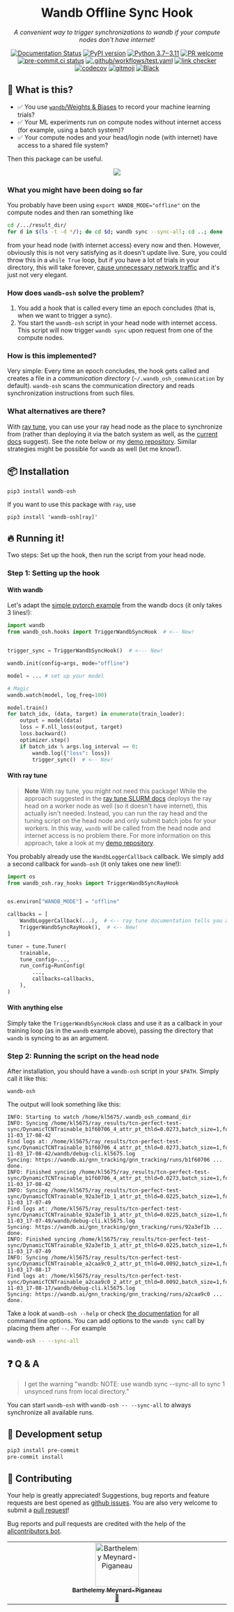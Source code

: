 <div align="center">
<h1>Wandb Offline Sync Hook</h1>
<em>A convenient way to trigger synchronizations to wandb if your compute nodes don't have internet!</em>
<p></p>

[![Documentation Status](https://readthedocs.org/projects/wandb-offline-sync-hook/badge/?version=latest)](https://wandb-offline-sync-hook.readthedocs.io/en/latest/?badge=latest)
[![PyPI version](https://badge.fury.io/py/wandb-osh.svg)](https://pypi.org/project/wandb-osh)
[![Python 3.7‒3.11](https://img.shields.io/badge/python-3.7%E2%80%923.11-blue)](https://www.python.org)
[![PR welcome](https://img.shields.io/badge/PR-Welcome-%23FF8300.svg)](https://git-scm.com/book/en/v2/GitHub-Contributing-to-a-Project)
[![pre-commit.ci status](https://results.pre-commit.ci/badge/github/klieret/wandb-offline-sync-hook/main.svg)](https://results.pre-commit.ci/latest/github/klieret/wandb-offline-sync-hook/main)
[![.github/workflows/test.yaml](https://github.com/klieret/wandb-offline-sync-hook/actions/workflows/test.yaml/badge.svg)](https://github.com/klieret/wandb-offline-sync-hook/actions/workflows/test.yaml)
[![link checker](https://github.com/klieret/wandb-offline-sync-hook/actions/workflows/check-links.yaml/badge.svg)](https://github.com/klieret/wandb-offline-sync-hook/actions)
[![codecov](https://codecov.io/github/klieret/wandb-offline-sync-hook/branch/main/graph/badge.svg?token=6MQZ4LODE5)](https://codecov.io/github/klieret/wandb-offline-sync-hook)
[![gitmoji](https://img.shields.io/badge/gitmoji-%20😜%20😍-FFDD67.svg)](https://gitmoji.dev)
[![Black](https://img.shields.io/badge/code%20style-black-000000.svg)](https://github.com/python/black)

</div>

## 🤔 What is this?

- ✅ You use [`wandb`/Weights & Biases](https://wandb.ai/) to record your machine learning trials?
- ✅ Your ML experiments run on compute nodes without internet access (for example, using a batch system)?
- ✅ Your compute nodes and your head/login node (with internet) have access to a shared file system?

Then this package can be useful.

<div align="center">

![](https://user-images.githubusercontent.com/13602468/200086359-507b8653-e999-4cb3-ac93-ba1d175d2016.png)

</div>

### What you might have been doing so far

You probably have been using `export WANDB_MODE="offline"` on the compute nodes and then ran something like

```bash
cd /.../result_dir/
for d in $(ls -t -d */); do cd $d; wandb sync --sync-all; cd ..; done
```

from your head node (with internet access) every now and then.
However, obviously this is not very satisfying as it doesn't update live.
Sure, you could throw this in a `while True` loop, but if you have a lot of trials in your directory, this will take forever, [cause unnecessary network traffic](https://github.com/wandb/wandb/issues/2887) and it's just not very elegant.

### How does `wandb-osh` solve the problem?

1. You add a hook that is called every time an epoch concludes (that is, when we want to trigger a sync).
2. You start the `wandb-osh` script in your head node with internet access. This script will now trigger `wandb sync` upon request from one of the compute nodes.

### How is this implemented?

Very simple: Every time an epoch concludes, the hook gets called and creates a file in a _communication directory_ (`~/.wandb_osh_communication` by default). `wandb-osh` scans the communication directory and reads synchronization instructions from such files.

### What alternatives are there?

With [ray tune][ray-tune], you can use your ray head node as the place to synchronize from (rather than deploying it via the batch system as well, as the [current docs][ray-tune-slurm-docs] suggest). See the note below or my [demo repository][ray-tune-slurm-test].
Similar strategies might be possible for `wandb` as well (let me know!).

## 📦 Installation

```
pip3 install wandb-osh
```

If you want to use this package with `ray`, use

```
pip3 install 'wandb-osh[ray]'
```

## 🔥 Running it!

Two steps: Set up the hook, then run the script from your head node.

### Step 1: Setting up the hook

#### With wandb

Let's adapt the [simple pytorch example](https://docs.wandb.ai/guides/integrations/pytorch) from the wandb docs (it only takes 3 lines!):

```python
import wandb
from wandb_osh.hooks import TriggerWandbSyncHook  # <-- New!


trigger_sync = TriggerWandbSyncHook()  # <--- New!

wandb.init(config=args, mode="offline")

model = ... # set up your model

# Magic
wandb.watch(model, log_freq=100)

model.train()
for batch_idx, (data, target) in enumerate(train_loader):
    output = model(data)
    loss = F.nll_loss(output, target)
    loss.backward()
    optimizer.step()
    if batch_idx % args.log_interval == 0:
        wandb.log({"loss": loss})
        trigger_sync()  # <-- New!
```

#### With ray tune

> **Note**
> With ray tune, you might not need this package! While the approach suggested in the
> [ray tune SLURM docs][ray-tune-slurm-docs] deploys the ray head on a worker node as well (so it doesn't
> have internet), this actually isn't needed. Instead, you can run the ray head and the
> tuning script on the head node and only submit batch jobs for your workers.
> In this way, `wandb` will be called from the head node and internet access is no
> problem there.
> For more information on this approach, take a look at my [demo repository][ray-tune-slurm-test].

You probably already use the `WandbLoggerCallback` callback. We simply add a second callback for `wandb-osh` (it only takes one new line!):

```python
import os
from wandb_osh.ray_hooks import TriggerWandbSyncRayHook


os.environ["WANDB_MODE"] = "offline"

callbacks = [
    WandbLoggerCallback(...),  # <-- ray tune documentation tells you about this
    TriggerWandbSyncRayHook(),  # <-- New!
]

tuner = tune.Tuner(
    trainable,
    tune_config=...,
    run_config=RunConfig(
        ...,
        callbacks=callbacks,
    ),
)
```

#### With anything else

Simply take the `TriggerWandbSyncHook` class and use it as a callback in your training
loop (as in the `wandb` example above), passing the directory that `wandb` is syncing
to as an argument.

### Step 2: Running the script on the head node

After installation, you should have a `wandb-osh` script in your `$PATH`. Simply call it like this:

```
wandb-osh
```

The output will look something like this:

```
INFO: Starting to watch /home/kl5675/.wandb_osh_command_dir
INFO: Syncing /home/kl5675/ray_results/tcn-perfect-test-sync/DynamicTCNTrainable_b1f60706_4_attr_pt_thld=0.0273,batch_size=1,focal_alpha=0.2500,focal_gamma=2.0000,gnn_tracking_experiments_has_2022-11-03_17-08-42
Find logs at: /home/kl5675/ray_results/tcn-perfect-test-sync/DynamicTCNTrainable_b1f60706_4_attr_pt_thld=0.0273,batch_size=1,focal_alpha=0.2500,focal_gamma=2.0000,gnn_tracking_experiments_has_2022-11-03_17-08-42/wandb/debug-cli.kl5675.log
Syncing: https://wandb.ai/gnn_tracking/gnn_tracking/runs/b1f60706 ... done.
INFO: Finished syncing /home/kl5675/ray_results/tcn-perfect-test-sync/DynamicTCNTrainable_b1f60706_4_attr_pt_thld=0.0273,batch_size=1,focal_alpha=0.2500,focal_gamma=2.0000,gnn_tracking_experiments_has_2022-11-03_17-08-42
INFO: Syncing /home/kl5675/ray_results/tcn-perfect-test-sync/DynamicTCNTrainable_92a3ef1b_1_attr_pt_thld=0.0225,batch_size=1,focal_alpha=0.2500,focal_gamma=2.0000,gnn_tracking_experiments_has_2022-11-03_17-07-49
Find logs at: /home/kl5675/ray_results/tcn-perfect-test-sync/DynamicTCNTrainable_92a3ef1b_1_attr_pt_thld=0.0225,batch_size=1,focal_alpha=0.2500,focal_gamma=2.0000,gnn_tracking_experiments_has_2022-11-03_17-07-49/wandb/debug-cli.kl5675.log
Syncing: https://wandb.ai/gnn_tracking/gnn_tracking/runs/92a3ef1b ... done.
INFO: Finished syncing /home/kl5675/ray_results/tcn-perfect-test-sync/DynamicTCNTrainable_92a3ef1b_1_attr_pt_thld=0.0225,batch_size=1,focal_alpha=0.2500,focal_gamma=2.0000,gnn_tracking_experiments_has_2022-11-03_17-07-49
INFO: Syncing /home/kl5675/ray_results/tcn-perfect-test-sync/DynamicTCNTrainable_a2caa9c0_2_attr_pt_thld=0.0092,batch_size=1,focal_alpha=0.2500,focal_gamma=2.0000,gnn_tracking_experiments_has_2022-11-03_17-08-17
Find logs at: /home/kl5675/ray_results/tcn-perfect-test-sync/DynamicTCNTrainable_a2caa9c0_2_attr_pt_thld=0.0092,batch_size=1,focal_alpha=0.2500,focal_gamma=2.0000,gnn_tracking_experiments_has_2022-11-03_17-08-17/wandb/debug-cli.kl5675.log
Syncing: https://wandb.ai/gnn_tracking/gnn_tracking/runs/a2caa9c0 ... done.
```

Take a look at `wandb-osh --help` or check [the documentation](https://wandb-offline-sync-hook.readthedocs.io/en/latest/cli.html) for all command line options.
You can add options to the `wandb sync` call by placing them after `--`. For example

```bash
wandb-osh -- --sync-all
```

## ❓ Q & A

> I get the warning "wandb: NOTE: use wandb sync --sync-all to sync 1 unsynced runs from local directory."

You can start `wandb-osh` with `wandb-osh -- --sync-all` to always synchronize
all available runs.

## 🧰 Development setup

```bash
pip3 install pre-commit
pre-commit install
```

## 💖 Contributing

Your help is greatly appreciated! Suggestions, bug reports and feature requests are best opened as [github issues][github-issues]. You are also very welcome to submit a [pull request][pulls]!

Bug reports and pull requests are credited with the help of the [allcontributors bot](https://allcontributors.org/).

<!-- ## ✨ Contributors -->
<!--  -->
<!-- Thanks goes to these wonderful people ([emoji key](https://allcontributors.org/docs/en/emoji-key)): -->
<!--  -->
<!-- ALL-CONTRIBUTORS-LIST:START - Do not remove or modify this section -->
<!-- prettier-ignore-start -->
<!-- markdownlint-disable -->
<table>
  <tbody>
    <tr>
      <td align="center" valign="top" width="14.28%"><a href="https://github.com/barthelemymp"><img src="https://avatars.githubusercontent.com/u/36533835?v=4?s=100" width="100px;" alt="Barthelemy Meynard-Piganeau"/><br /><sub><b>Barthelemy Meynard-Piganeau</b></sub></a><br /><a href="https://github.com/klieret/wandb-offline-sync-hook/issues?q=author%3Abarthelemymp" title="Bug reports">🐛</a></td>
    </tr>
  </tbody>
</table>

<!-- markdownlint-restore -->
<!-- prettier-ignore-end -->

<!-- ALL-CONTRIBUTORS-LIST:END -->
<!--  -->
<!-- This project follows the [all-contributors](https://github.com/all-contributors/all-contributors) specification. Contributions of any kind welcome! -->

[github-issues]: https://github.com/klieret/wandb-offline-sync-hook/issues
[pulls]: https://github.com/klieret/wandb-offline-sync-hook/pulls
[ray-tune-slurm-docs]: https://docs.ray.io/en/latest/cluster/vms/user-guides/community/slurm.html
[ray-tune-slurm-test]: https://github.com/klieret/ray-tune-slurm-test/
[ray-tune]: https://docs.ray.io/en/latest/tune/index.html
